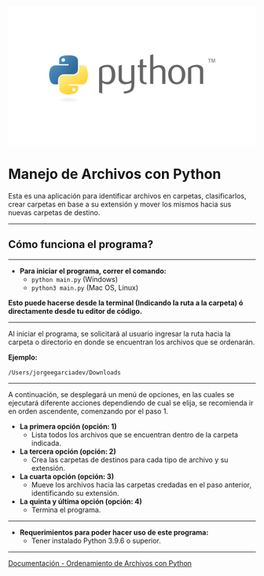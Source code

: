 ![Banner Python](images/Banner_Python.png)

# Manejo de Archivos con Python

Esta es una aplicación para identificar archivos en carpetas, clasificarlos, crear carpetas en base a su extensión y mover los mismos hacia sus nuevas carpetas de destino.

---

## Cómo funciona el programa?

---

* **Para iniciar el programa, correr el comando:**
  * ```python main.py``` (Windows)
  * ```python3 main.py``` (Mac OS, Linux)

**Esto puede hacerse desde la terminal (Indicando la ruta a la carpeta) ó directamente desde tu editor de código.**

---

Al iniciar el programa, se solicitará al usuario ingresar la ruta hacia la carpeta o directorio en donde se encuentran los archivos que se ordenarán.

**Ejemplo:**

```
/Users/jorgeegarciadev/Downloads
```

---

A continuación, se desplegará un menú de opciones, en las cuales se ejecutará diferente acciones dependiendo de cual se elija, se recomienda ir en orden ascendente, comenzando por el paso 1.

  * **La primera opción (opción: 1)**
    * Lista todos los archivos que se encuentran dentro de     la carpeta indicada.
  * **La tercera opción (opción: 2)**
    * Crea las carpetas de destinos para cada tipo de archivo y su extensión.
  * **La cuarta opción (opción: 3)**
    * Mueve los archivos hacia las carpetas credadas en el paso anterior, identificando su extensión.
  * **La quinta y última opción (opción: 4)**
    * Termina el programa. 

___

* **Requerimientos para poder hacer uso de este programa:**
  * Tener instalado Python 3.9.6 o superior.

---

[Documentación - Ordenamiento de Archivos con Python](https://drive.google.com/file/d/1UtSaeh3nRIQAg_rtJ-NnikdPEENvYvGF/view?usp=sharing)